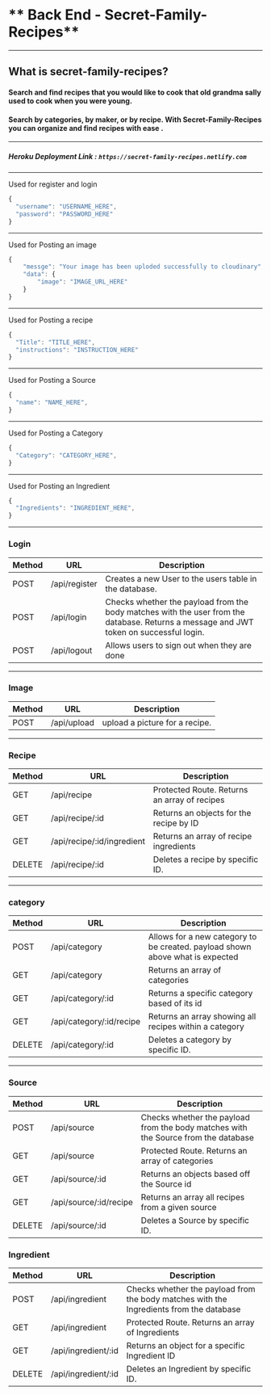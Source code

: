 # ** Back End - Secret-Family-Recipes**
---
## What is secret-family-recipes?

#### Search and find recipes that you would like to cook that old grandma sally used to cook when you were young. 
#### Search by categories, by maker, or by recipe. With Secret-Family-Recipes you can organize and find recipes with ease . 

---
##### Heroku Deployment Link : `https://secret-family-recipes.netlify.com`
---

Used for register and login
```js
{
  "username": "USERNAME_HERE",
  "password": "PASSWORD_HERE"
}
```
---
Used for Posting an image
```js
{
    "messge": "Your image has been uploded successfully to cloudinary",
    "data": {
        "image": "IMAGE_URL_HERE"
    }
}
```
---

Used for Posting a recipe
```js
{ 
  "Title": "TITLE_HERE",
  "instructions": "INSTRUCTION_HERE"
}
```
---

Used for Posting a Source
```js
{
  "name": "NAME_HERE",
}
```
---

Used for Posting a Category
```js
{
  "Category": "CATEGORY_HERE",
}
```
---
Used for Posting an Ingredient
```js
{
  "Ingredients": "INGREDIENT_HERE",
}
```
---
### Login

| Method | URL                | Description                                                                                                                                                                      |
| ------ | ------------------ | -------------------------------------------------------------------------------------------------------------------------------------------------------------------------------- |
| POST   | /api/register          | Creates a new User to the users table in the database.                                                                                                                           |
| POST   | /api/login             | Checks whether the payload from the body matches with the user from the database. Returns a message and JWT token on successful login.                                           |
| POST    | /api/logout             | Allows users to sign out when they are done                                                                                                                   |
---
### Image

| Method | URL                | Description                                                                                                                                                                      |
| ------ | ------------------ | -------------------------------------------------------------------------------------------------------------------------------------------------------------------------------- |
| POST   | /api/upload          | upload a picture for a recipe.                                                                                                                           |
---

### Recipe

| Method | URL                | Description                                                                                                                                                                      |
| ------ | ------------------ | -------------------------------------------------------------------------------------------------------------------------------------------------------------------------------- |
| GET    | /api/recipe             | Protected Route. Returns an array of recipes                                                                                                                   |
| GET    | /api/recipe/:id         |  Returns an objects for the recipe by ID
| GET    | /api/recipe/:id/ingredient | Returns an array of recipe ingredients         |
| DELETE | /api/recipe/:id         | Deletes a recipe by specific ID.                                                                                                                                  |
---

### category

| Method | URL                | Description                                                                                                                                                                      |
| ------ | ------------------ | -------------------------------------------------------------------------------------------------------------------------------------------------------------------------------- |
| POST   | /api/category             | Allows for a new category to be created. payload shown above what is expected
| GET    | /api/category             | Returns an array of categories                                                                         
| GET    | /api/category/:id         | Returns a specific category based of its id 
| GET    | /api/category/:id/recipe  | Returns an array showing all recipes within a category  
| DELETE | /api/category/:id         | Deletes a category by specific ID.                                                                                                                                  |
---

### Source

| Method | URL                | Description                                                                                                                                                                      |
| ------ | ------------------ | -------------------------------------------------------------------------------------------------------------------------------------------------------------------------------- |
| POST   | /api/source             | Checks whether the payload from the body matches with the Source from the database
| GET    | /api/source             | Protected Route. Returns an array of categories                                                                                                                  
| GET    | /api/source/:id         |  Returns an objects based off the Source id 
| GET    | /api/source/:id/recipe  |  Returns an array all recipes from a given source                                                                                                                  
| DELETE | /api/source/:id         | Deletes a Source by specific ID.                                                                                                                                  |

### Ingredient

| Method | URL                | Description                                                                                                                                                                      |
| ------ | ------------------ | -------------------------------------------------------------------------------------------------------------------------------------------------------------------------------- |
| POST   | /api/ingredient             | Checks whether the payload from the body matches with the Ingredients from the database
| GET    | /api/ingredient             | Protected Route. Returns an array of Ingredients                                                                                                                  
| GET    | /api/ingredient/:id         |  Returns an object for a specific Ingredient ID                                                                                                                
| DELETE | /api/ingredient/:id         |  Deletes an Ingredient by specific ID.                                                                                                                                  |
